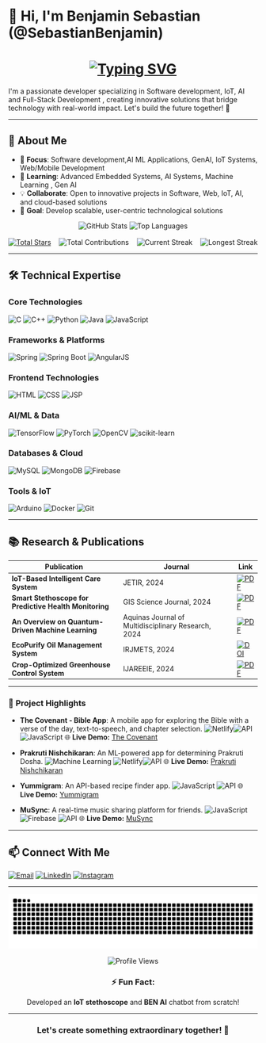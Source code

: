 # 👋 Hi, I'm **Benjamin Sebastian** (@SebastianBenjamin)
<div align="center">
  <h1>
    <a href="https://git.io/typing-svg">
      <img src="https://readme-typing-svg.herokuapp.com?font=Fira+Code&pause=300&color=FF7F50&center=true&vCenter=true&width=435&lines=Hello+World!+%F0%9F%91%8B;I'm+@SebastianBenjamin;Software+Developer;IoT+Enthusiast;AI+ML;Researcher;Java+Full-Stack+Developer;Learner;" alt="Typing SVG" />
    </a>
  </h1>
</div>
I'm a passionate developer specializing in Software development, IoT, AI and Full-Stack Development , creating innovative solutions that bridge technology with real-world impact. Let's build the future together! 🌟

---

## 🌟 **About Me**

- 🔭 **Focus**: Software development,AI ML Applications, GenAI, IoT Systems, Web/Mobile Development  
- 🌱 **Learning**: Advanced Embedded Systems, AI Systems, Machine Learning , Gen AI 
- 💡 **Collaborate**: Open to innovative projects in Software, Web, IoT, AI, and cloud-based solutions  
- 🚀 **Goal**: Develop scalable, user-centric technological solutions  

<div align="center" >

![GitHub Stats](https://github-readme-stats.vercel.app/api?username=SebastianBenjamin&show_icons=true&theme=light&hide_border=true&include_all_commits=true)
![Top Languages](https://github-readme-stats.vercel.app/api/top-langs/?username=SebastianBenjamin&layout=compact&theme=light&hide_border=true)
<div style="margin-top: 1rem; display: flex; justify-content: center; gap: 1rem; flex-wrap: wrap;">

<!-- Repository Stars -->
<a href="https://github.com/SebastianBenjamin?tab=repositories">
  <img src="https://img.shields.io/badge/dynamic/json?logo=github&label=Total%20Stars&query=%24.stars&url=https%3A%2F%2Fapi.github-star-counter.workers.dev%2Fuser%2FSebastianBenjamin&color=blueviolet" alt="Total Stars" />
</a>

<!-- Total Contributions -->
<img src="https://img.shields.io/badge/Total%20Contributions-523-blue?style=flat" alt="Total Contributions" />

<!-- Current Streak -->
<img src="https://img.shields.io/badge/Current%20Streak-2%20days-green?style=flat" alt="Current Streak" />

<!-- Longest Streak -->
<img src="https://img.shields.io/badge/Longest%20Streak-5%20days-orange?style=flat" alt="Longest Streak" />

</div>

</div>

---

## 🛠 **Technical Expertise**

### **Core Technologies**
![C](https://img.shields.io/badge/-C-00599C?logo=c&logoColor=white)
![C++](https://img.shields.io/badge/-C++-00599C?logo=c%2B%2B&logoColor=white)
![Python](https://img.shields.io/badge/-Python-3776AB?logo=python&logoColor=white)
![Java](https://img.shields.io/badge/-Java-ED8B00?logo=java&logoColor=white)
![JavaScript](https://img.shields.io/badge/-JavaScript-F7DF1E?logo=javascript&logoColor=black)

### **Frameworks & Platforms**
![Spring](https://img.shields.io/badge/-Spring-6DB33F?logo=spring&logoColor=white)
![Spring Boot](https://img.shields.io/badge/-Spring_Boot-6DB33F?logo=spring-boot&logoColor=white)
![AngularJS](https://img.shields.io/badge/-AngularJS-E23237?logo=angularjs&logoColor=white)


### **Frontend Technologies**

![HTML](https://img.shields.io/badge/-HTML-E34F26?logo=html5\&logoColor=white)
![CSS](https://img.shields.io/badge/-CSS-1572B6?logo=css3\&logoColor=white)
![JSP](https://img.shields.io/badge/-JSP-323330?logo=java\&logoColor=white)



### **AI/ML & Data**
![TensorFlow](https://img.shields.io/badge/-TensorFlow-FF6F00?logo=tensorflow&logoColor=white)
![PyTorch](https://img.shields.io/badge/-PyTorch-EE4C2C?logo=pytorch&logoColor=white)
![OpenCV](https://img.shields.io/badge/-OpenCV-5C3EE8?logo=opencv&logoColor=white)
![scikit-learn](https://img.shields.io/badge/-scikit_learn-F7931E?logo=scikit-learn&logoColor=white)

### **Databases & Cloud**
![MySQL](https://img.shields.io/badge/-MySQL-4479A1?logo=mysql&logoColor=white)
![MongoDB](https://img.shields.io/badge/-MongoDB-47A248?logo=mongodb&logoColor=white)
![Firebase](https://img.shields.io/badge/-Firebase-FFCA28?logo=firebase&logoColor=black)

### **Tools & IoT**
![Arduino](https://img.shields.io/badge/-Arduino-00979D?logo=arduino&logoColor=white)
![Docker](https://img.shields.io/badge/-Docker-2496ED?logo=docker&logoColor=white)
![Git](https://img.shields.io/badge/-Git-F05032?logo=git&logoColor=white)

---


## 📚 **Research & Publications**

| Publication                                            | Journal                                             | Link                                                                                                                                                            |
| ------------------------------------------------------ | --------------------------------------------------- | --------------------------------------------------------------------------------------------------------------------------------------------------------------- |
| **IoT-Based Intelligent Care System**                  | JETIR, 2024                                         | [![PDF](https://img.shields.io/badge/Read_Paper-EC1C24?logo=adobe-acrobat-reader)](https://www.jetir.org/download1.php?file=JETIR2404D70.pdf)                   |
| **Smart Stethoscope for Predictive Health Monitoring** | GIS Science Journal, 2024                           | [![PDF](https://img.shields.io/badge/Read_Paper-EC1C24?logo=adobe-acrobat-reader)](https://drive.google.com/file/d/1q6uluEJkZ_6pAfvmS0AXzQGnow0uEoqG/view)      |
| **An Overview on Quantum-Driven Machine Learning**     | Aquinas Journal of Multidisciplinary Research, 2024 | [![PDF](https://img.shields.io/badge/Read_Paper-EC1C24?logo=adobe-acrobat-reader)](https://drive.google.com/file/d/1AbcdEFG1234/view)                           |
| **EcoPurify Oil Management System**                    | IRJMETS, 2024                                       | [![DOI](https://img.shields.io/badge/View_Paper-00A98F)](https://www.irjmets.com/uploadedfiles/paper//issue_4_april_2024/54331/final/fin_irjmets1714308572.pdf) |
| **Crop-Optimized Greenhouse Control System**           | IJAREEIE, 2024                                      | [![PDF](https://img.shields.io/badge/Read_Paper-EC1C24?logo=adobe-acrobat-reader)](https://drive.google.com/file/d/1xYZ1234/view)                               |


---

### 🚀 **Project Highlights**

* **The Covenant - Bible App**: A mobile app for exploring the Bible with a verse of the day, text-to-speech, and chapter selection.
  ![Netlify](https://img.shields.io/badge/-Netlify-00C7B7)![API](https://img.shields.io/badge/-API-3C873A)  ![JavaScript](https://img.shields.io/badge/-JavaScript-F7DF1E?logo=javascript) 
  🌐 **Live Demo:** [The Covenant](http://thecovenant.netlify.app/)

* **Prakruti Nishchikaran**: An ML-powered app for determining Prakruti Dosha.
  ![Machine Learning](https://img.shields.io/badge/-Machine%20Learning-FF6F00?logo=tensorflow) ![Netlify](https://img.shields.io/badge/-Netlify-00C7B7)![API](https://img.shields.io/badge/-API-3C873A)
  🌐 **Live Demo:** [Prakruti Nishchikaran](https://prakrutinischikaran.netlify.app/)

* **Yummigram**: An API-based recipe finder app.
  ![JavaScript](https://img.shields.io/badge/-JavaScript-F7DF1E?logo=javascript) ![API](https://img.shields.io/badge/-API-3C873A)
  🌐 **Live Demo:** [Yummigram](https://sebastianbenjamin.github.io/yummigram.com/)

* **MuSync**: A real-time music sharing platform for friends.
  ![JavaScript](https://img.shields.io/badge/-JavaScript-F7DF1E?logo=javascript) ![Firebase](https://img.shields.io/badge/-Firebase-FFCA28?logo=firebase&logoColor=black) ![API](https://img.shields.io/badge/-API-3C873A)
  🌐 **Live Demo:** [MuSync](https://play-musync.netlify.app/)


---

## 📫 **Connect With Me**

[![Email](https://img.shields.io/badge/Email-benjaminsebastian156%40gmail.com-D14836?logo=gmail)](mailto:benjaminsebastian156@gmail.com)
[![LinkedIn](https://img.shields.io/badge/LinkedIn-0A66C2?logo=linkedin)](https://www.linkedin.com/in/benjamin-sebastian-7015aa312/)
[![Instagram](https://img.shields.io/badge/Instagram-E4405F?logo=instagram)](https://www.instagram.com/benju._.z/)

---

<div align="center">
  <img src="https://github.com/SebastianBenjamin/SebastianBenjamin/blob/output/github-contribution-grid-snake.svg" alt="Contribution Graph"/>
  
  ![Profile Views](https://komarev.com/ghpvc/?username=SebastianBenjamin&label=Profile+Views&color=blueviolet)
  
  ### ⚡ **Fun Fact**: 
  Developed an **IoT stethoscope** and **BEN AI** chatbot from scratch!
</div>

---

<div align="center">
  <h3>Let's create something extraordinary together! 🚀</h3>
</div>
